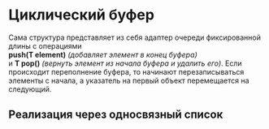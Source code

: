 # Циклический буфер

Сама структура представляет из себя адаптер очереди фиксированной длины с операциями <br> **push(T element)** *(добавляет элемент в конец буфера)* <br> и **T pop()** *(вернуть элемент из начала буфера и удалить его)*. Если происходит переполнение буфера, то начинают перезаписываться элементы с начала, а указатель на первый объект перемещается на следующий.


## Реализация через односвязный список
